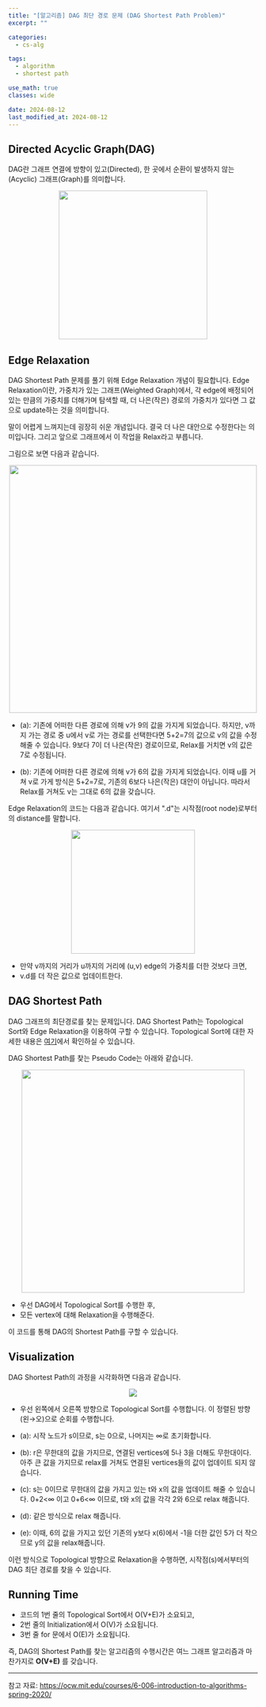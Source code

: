 ```yaml
---
title: "[알고리즘] DAG 최단 경로 문제 (DAG Shortest Path Problem)"
excerpt: ""

categories:
  - cs-alg

tags:
  - algorithm
  - shortest path

use_math: true
classes: wide

date: 2024-08-12
last_modified_at: 2024-08-12
---
```


## Directed Acyclic Graph(DAG)
DAG란 그래프 연결에 방향이 있고(Directed), 한 곳에서 순환이 발생하지 않는(Acyclic) 그래프(Graph)를 의미합니다.

<p align="center"><img src="https://github.com/user-attachments/assets/93b63517-aeeb-457c-ae86-f87f4ebe2a10" width="300"></p>

## Edge Relaxation
DAG Shortest Path 문제를 풀기 위해 Edge Relaxation 개념이 필요합니다. Edge Relaxation이란, 가중치가 있는 그래프(Weighted Graph)에서, 각 edge에 배정되어 있는 만큼의 가중치를 더해가며 탐색할 때, 더 나은(작은) 경로의 가중치가 있다면 그 값으로 update하는 것을 의미합니다. 

말이 어렵게 느껴지는데 굉장히 쉬운 개념입니다. 결국 더 나은 대안으로 수정한다는 의미입니다. 그리고 앞으로 그래프에서 이 작업을 Relax라고 부릅니다.

그림으로 보면 다음과 같습니다.

<p align="center"><img src="https://github.com/user-attachments/assets/dd1d4883-f82e-4e82-a2c9-f4014bb00106" width="500"></p>

- (a): 기존에 어떠한 다른 경로에 의해 v가 9의 값을 가지게 되었습니다. 하지만, v까지 가는 경로 중 u에서 v로 가는 경로를 선택한다면 5+2=7의 값으로 v의 값을 수정해줄 수 있습니다. 9보다 7이 더 나은(작은) 경로이므로, Relax를 거치면 v의 값은 7로 수정됩니다.

- (b): 기존에 어떠한 다른 경로에 의해 v가 6의 값을 가지게 되었습니다. 이때 u를 거쳐 v로 가게 방식은 5+2=7로, 기존의 6보다 나은(작은) 대안이 아닙니다. 따라서 Relax를 거쳐도 v는 그대로 6의 값을 갖습니다.


Edge Relaxation의 코드는 다음과 같습니다. 여기서 ".d"는 시작점(root node)로부터의 distance를 말합니다.

<p align="center"><img src="https://github.com/user-attachments/assets/dd3919a0-88f8-4ac9-b938-35b56233922c" width="250"></p>

- 만약 v까지의 거리가 u까지의 거리에 (u,v) edge의 가중치를 더한 것보다 크면,
- v.d를 더 작은 값으로 업데이트한다.


## DAG Shortest Path
DAG 그래프의 최단경로를 찾는 문제입니다. DAG Shortest Path는 Topological Sort와 Edge Relaxation을 이용하여 구할 수 있습니다. Topological Sort에 대한 자세한 내용은 [여기](https://stevenhskim.github.io/cs-alg/alg_topological_sort/)에서 확인하실 수 있습니다.

DAG Shortest Path를 찾는 Pseudo Code는 아래와 같습니다.

<p align="center"><img src="https://github.com/user-attachments/assets/74369473-8328-42ba-9fe5-31dbea8dbd9f" width="450"></p>

- 우선 DAG에서 Topological Sort를 수행한 후,
- 모든 vertex에 대해 Relaxation을 수행해준다.

이 코드를 통해 DAG의 Shortest Path를 구할 수 있습니다.


## Visualization
DAG Shortest Path의 과정을 시각화하면 다음과 같습니다.

<p align="center"><img src="https://github.com/user-attachments/assets/be6e44a4-9db3-4eb0-a470-edd175155b73"></p>

- 우선 왼쪽에서 오른쪽 방향으로 Topological Sort를 수행합니다. 이 정렬된 방향(왼→오)으로 순회를 수행합니다.

- (a): 시작 노드가 s이므로, s는 0으로, 나머지는 ∞로 초기화합니다. 

- (b): r은 무한대의 값을 가지므로, 연결된 vertices에 5나 3을 더해도 무한대이다. 아주 큰 값을 가지므로 relax를 거쳐도 연결된 vertices들의 값이 업데이트 되지 않습니다.

- (c): s는 0이므로 무한대의 값을 가지고 있는 t와 x의 값을 업데이트 해줄 수 있습니다. 0+2<∞ 이고 0+6<∞ 이므로, t와 x의 값을 각각 2와 6으로 relax 해줍니다.

- (d): 같은 방식으로 relax 해줍니다.

- (e): 이때, 6의 값을 가지고 있던 기존의 y보다 x(6)에서 -1을 더한 값인 5가 더 작으므로 y의 값을 relax해줍니다.

이런 방식으로 Topological 방향으로 Relaxation을 수행하면, 시작점(s)에서부터의 DAG 최단 경로를 찾을 수 있습니다.



## Running Time
- 코드의 1번 줄의 Topological Sort에서 O(V+E)가 소요되고,
- 2번 줄의 Initialization에서 O(V)가 소요됩니다.
- 3번 줄 for 문에서 O(E)가 소요됩니다.

즉, DAG의 Shortest Path를 찾는 알고리즘의 수행시간은 여느 그래프 알고리즘과 마찬가지로 **O(V+E)** 를 갖습니다.

---

참고 자료:
<https://ocw.mit.edu/courses/6-006-introduction-to-algorithms-spring-2020/>
